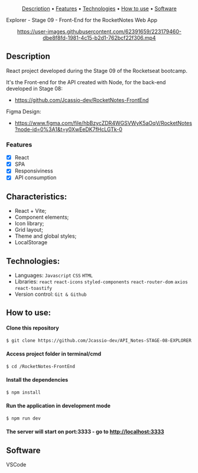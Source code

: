<p align="center">
 <a href="#Description">Description</a> •
 <a href="#Features">Features</a> • 
 <a href="#Technologies">Technologies</a> •
 <a href="#How to use">How to use</a> •
 <a href="#Software">Software</a> 
</p>

Explorer - Stage 09 - Front-End for the RocketNotes Web App
<div align="center">



https://user-images.githubusercontent.com/62391659/223179460-dbe8f8fd-1981-4c15-b2d1-762bcf22f306.mp4



</div>
<div id="Description">

## Description
React project developed during the Stage 09 of the Rocketseat bootcamp.

It's the Front-end for the API created with Node, for the back-end developed in Stage 08:
- https://github.com/Jcassio-dev/RocketNotes-FrontEnd

Figma Design:
- https://www.figma.com/file/hbBzycZDR4WGSVWyK5aOqV/RocketNotes?node-id=0%3A1&t=y0XwEeDK7fHcLGTk-0

</div> 
<div id="Features">

### Features

- [x] React
- [x] SPA
- [x] Responsiviness
- [x] API consumption

</div>
<div id="Characteristics">

## Characteristics:
- React + Vite;
- Component elements;
- Icon library;
- Grid layout;
- Theme and global styles;
- LocalStorage

</div>
<div id="Technologies">

## Technologies:

- Languages: `Javascript` `CSS` `HTML`
- Libraries: `react` `react-icons` `styled-components` `react-router-dom` `axios` `react-toastify` 
- Version control: `Git & Github`

</div>
<div id="How to use">

## How to use:

#### Clone this repository

```bash
$ git clone https://github.com/Jcassio-dev/API_Notes-STAGE-08-EXPLORER.git
```

#### Access project folder in terminal/cmd

```bash
$ cd /RocketNotes-FrontEnd
```

#### Install the dependencies

```bash
$ npm install
```

#### Run the application in development mode

```bash
$ npm run dev
```
#### The server will start on port:3333 - go to <http://localhost:3333> 

</div>
<div id="Software">

## Software

VSCode
</div>
